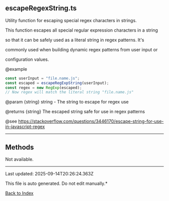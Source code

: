 ## escapeRegexString.ts





 Utility function for escaping special regex characters in strings.

 

 This function escapes all special regular expression characters in a string

 so that it can be safely used as a literal string in regex patterns. It's

 commonly used when building dynamic regex patterns from user input or

 configuration values.

 

 @example

 ```typescript
 const userInput = "file.name.js";
 const escaped = escapeRegExpString(userInput);
 const regex = new RegExp(escaped);
 // Now regex will match the literal string "file.name.js"
 ```
 

 @param {string} string - The string to escape for regex use

 @returns {string} The escaped string safe for use in regex patterns

 

 @see https://stackoverflow.com/questions/3446170/escape-string-for-use-in-javascript-regex

 



---



## Methods



Not available.



---



Last updated: 2025-09-14T20:26:24.363Z



This file is auto generated. Do not edit manually.*



[Back to Index](./index.md)